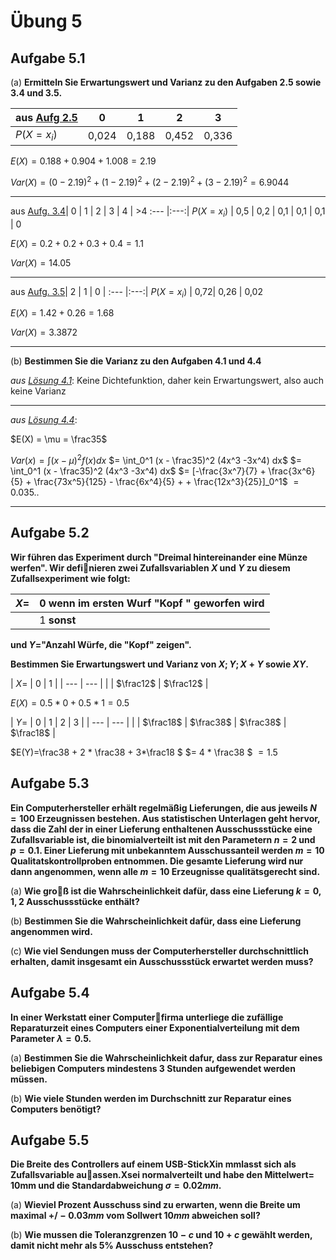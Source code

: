 # Übung 5
## Aufgabe 5.1
 (a) **Ermitteln  Sie  Erwartungswert  und  Varianz  zu  den  Aufgaben  2.5 sowie 3.4 und 3.5.**


 | aus  [Aufg 2.5](https://github.com/OttosBinaryKnights/Mathe3/blob/master/blatt02.pdf)    |   $0$ |  $1$  |  $2$  |  $3$  |
 | ------------ | :---: | :---: | :---: | :---: |
 | $P(X = x_i)$ | 0,024 | 0,188 | 0,452 | 0,336 |

 $E(X) = 0.188 + 0.904 + 1.008 = 2.19$

 $Var(X) = (0-2.19)^2 +(1-2.19)^2 +(2-2.19)^2 +(3-2.19)^2 = 6.9044$

 ---

 aus  [Aufg. 3.4](https://github.com/OttosBinaryKnights/Mathe3/blob/master/blatt03.pdf)|  0  |  1  |   2  |  3  |  4  |  >4
  :---          |:---:|
 $P(X=x_i)$      | 0,5 | 0,2 | 0,1  | 0,1 | 0,1 | 0

 $E(X) = 0.2 + 0.2 + 0.3 + 0.4 = 1.1$

 $Var(X) = 14.05$

---
 aus  [Aufg. 3.5](https://github.com/OttosBinaryKnights/Mathe3/blob/master/blatt03.pdf)|  2  |  1  |   0  |
  :---                 |:---:|
 $P(X=x_i)$            | 0,72| 0,26 | 0,02

 $E(X) = 1.42 + 0.26 = 1.68$

 $Var(X) = 3.3872$

---
 (b) **Bestimmen Sie die Varianz zu den Aufgaben 4.1 und 4.4**

*aus [Lösung 4.1](https://github.com/OttosBinaryKnights/Mathe3/blob/master/blatt04.pdf)*:
Keine Dichtefunktion, daher kein Erwartungswert, also auch keine Varianz

---
*aus [Lösung 4.4](https://github.com/OttosBinaryKnights/Mathe3/blob/master/blatt04.pdf)*:

$E(X) = \mu = \frac35$

$Var(x) = \int (x - \mu)^2 f(x) dx$
$= \int_0^1 (x - \frac35)^2 (4x^3 -3x^4) dx$
$= \int_0^1 (x - \frac35)^2 (4x^3 -3x^4) dx$
$= [-\frac{3x^7}{7} + \frac{3x^6}{5} + \frac{73x^5}{125}  - \frac{6x^4}{5} + + \frac{12x^3}{25}]_0^1$
$= 0.035..$

---
## Aufgabe 5.2
**Wir  führen  das  Experiment  durch  "Dreimal  hintereinander eine Münze werfen". Wir definieren zwei Zufallsvariablen $X$ und $Y$ zu diesem Zufallsexperiment wie folgt:**

| $X=$ | $0$ wenn im ersten Wurf "Kopf " geworfen wird|
| --- | --- |
|  | $1$ **sonst** |

**und $Y=$"Anzahl Würfe, die "Kopf" zeigen".**

**Bestimmen Sie Erwartungswert und Varianz von $X;Y;X+Y$ sowie $XY$.**

| $X=$ | $0$ | $1$ |
| --- | --- |
|  | $\frac12$ | $\frac12$ |

$E(X)=0.5 * 0 + 0.5 * 1 = 0.5$

| $Y=$ | $0$ | $1$ | $2$ | $3$ |
| --- | --- |
|  | $\frac18$ | $\frac38$ | $\frac38$ | $\frac18$ |

$E(Y)=\frac38 + 2 * \frac38 + 3*\frac18 $
$= 4 * \frac38 $
$=1.5$

## Aufgabe 5.3
**Ein  Computerhersteller  erhält  regelmäßig  Lieferungen,  die aus  jeweils $N= 100$ Erzeugnissen  bestehen.  Aus  statistischen  Unterlagen geht hervor, dass die Zahl der in einer Lieferung enthaltenen Ausschussstücke eine  Zufallsvariable  ist,  die  binomialverteilt  ist  mit  den  Parametern $n= 2$ und $p= 0.1$.  Einer  Lieferung  mit  unbekanntem  Ausschussanteil  werden $m= 10$ Qualitatskontrollproben  entnommen.  Die  gesamte  Lieferung  wird nur dann angenommen, wenn alle $m= 10$ Erzeugnisse qualitätsgerecht sind.**

(a)  **Wie  groß  ist  die  Wahrscheinlichkeit  dafür,  dass  eine  Lieferung $k=0,1,2$ Ausschussstücke enthält?**

(b)  **Bestimmen Sie die Wahrscheinlichkeit dafür, dass eine Lieferung angenommen wird.**

(c)  **Wie viel Sendungen muss der Computerhersteller durchschnittlich erhalten, damit insgesamt ein Ausschussstück erwartet werden muss?**

## Aufgabe 5.4
**In einer Werkstatt einer Computerfirma unterliege die zufällige Reparaturzeit  eines  Computers  einer  Exponentialverteilung  mit  dem  Parameter $\lambda= 0.5$.**

(a)  **Bestimmen  Sie  die  Wahrscheinlichkeit  dafur,  dass  zur  Reparatur  eines  beliebigen  Computers  mindestens  3  Stunden  aufgewendet  werden müssen.**

(b) **Wie viele Stunden werden im Durchschnitt zur Reparatur eines Computers benötigt?**

## Aufgabe 5.5
**Die  Breite  des  Controllers  auf  einem  USB-StickXin  mmlasst  sich  als  Zufallsvariable  auassen.Xsei  normalverteilt  und  habe  den Mittelwert= 10mm und die Standardabweichung $\sigma = 0.02mm$.**

(a) **Wieviel Prozent Ausschuss sind zu erwarten, wenn die Breite um maximal $+/-0.03mm$ vom Sollwert $10mm$ abweichen soll?**

(b) **Wie  mussen  die  Toleranzgrenzen $10-c$ und $10 +c$ gewählt  werden, damit nicht mehr als 5% Ausschuss entstehen?**
